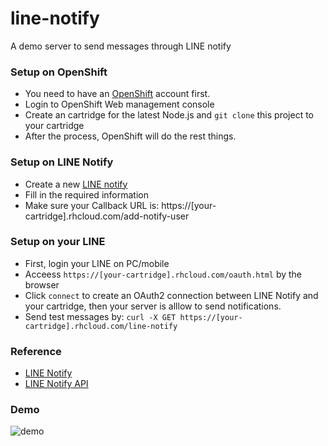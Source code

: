 # line-notify
A demo server to send messages through LINE notify 

### Setup on OpenShift
 - You need to have an [OpenShift](https://www.openshift.com/) account first. 
 - Login to OpenShift Web management console 
 - Create an cartridge for the latest Node.js and `git clone` this project to your cartridge
 - After the process, OpenShift will do the rest things.

### Setup on LINE Notify 
 - Create a new [LINE notify](https://notify-bot.line.me/my/services/new) 
 - Fill in the required information
 - Make sure your Callback URL is: https://[your-cartridge].rhcloud.com/add-notify-user

### Setup on your LINE
 - First, login your LINE on PC/mobile
 - Acceess `https://[your-cartridge].rhcloud.com/oauth.html` by the browser
 - Click `connect` to create an OAuth2 connection between LINE Notify and your cartridge, then your server is alllow to send notifications. 
 - Send test messages by: `curl -X GET https://[your-cartridge].rhcloud.com/line-notify` 

### Reference
 - [LINE Notify](https://notify-bot.line.me/en/)
 - [LINE Notify API](https://notify-bot.line.me/doc/en/)

### Demo
 ![demo](https://github.com/calmelated/line-notify/blob/master/line-notify.jpg?raw=true)
 
